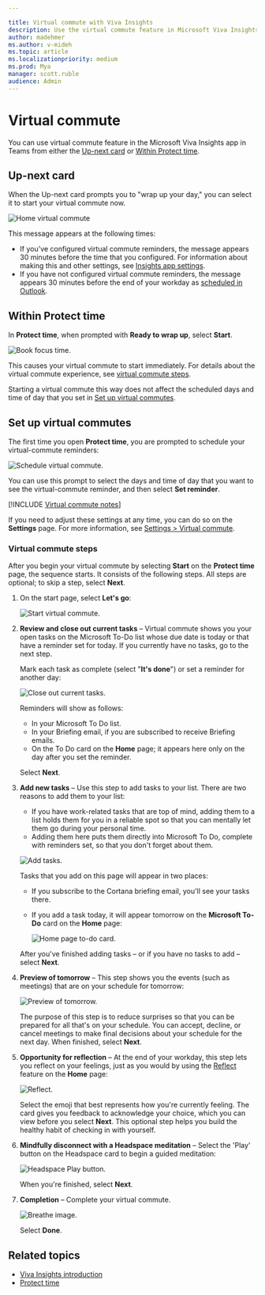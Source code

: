 ```yaml
---

title: Virtual commute with Viva Insights
description: Use the virtual commute feature in Microsoft Viva Insights
author: madehmer
ms.author: v-mideh
ms.topic: article
ms.localizationpriority: medium 
ms.prod: Mya
manager: scott.ruble
audience: Admin
---
```


# Virtual commute

You can use virtual commute feature in the Microsoft Viva Insights app in Teams from either the [Up-next card](#up-next-card) or [Within Protect time](#within-protect-time).

## Up-next card

When the Up-next card prompts you to "wrap up your day," you can select it to start your virtual commute now.

![Home virtual commute](images/virtual-commute.png)

This message appears at the following times:

* If you've configured virtual commute reminders, the message appears 30 minutes before the time that you configured. For information about making this and other settings, see [Insights app settings](viva-teams-app-settings.md).
* If you have not configured virtual commute reminders, the message appears 30 minutes before the end of your workday as [scheduled in Outlook](https://outlook.office.com/calendar/options/calendar/view/appearance).

## Within Protect time

In **Protect time**, when prompted with **Ready to wrap up**, select **Start**.

![Book focus time.](Images/start-virt-commute.png)  

This causes your virtual commute to start immediately. For details about the virtual commute experience, see [virtual commute steps](#virtual-commute-steps).

Starting a virtual commute this way does not affect the scheduled days and time of day that you set in [Set up virtual commutes](#set-up-virtual-commutes).

## Set up virtual commutes

The first time you open **Protect time**, you are prompted to schedule your virtual-commute reminders:

![Schedule virtual commute.](Images/sched-virtual-commute-50.png)  

You can use this prompt to select the days and time of day that you want to see the virtual-commute reminder, and then select **Set reminder**.

[!INCLUDE [Virtual commute notes](includes/virtual-commute-details.md)]

If you need to adjust these settings at any time, you can do so on the **Settings** page. For more information, see [Settings > Virtual commute](viva-teams-app-settings.md).

### Virtual commute steps

After you begin your virtual commute by selecting **Start** on the **Protect time** page, the sequence starts. It consists of the following steps. All steps are optional; to skip a step, select **Next**.

1. On the start page, select **Let's go**:

   ![Start virtual commute.](Images/01-start-vc.png)  

2. **Review and close out current tasks** &ndash; Virtual commute shows you your open tasks on the Microsoft To-Do list whose due date is today or that have a reminder set for today. If you currently have no tasks, go to the next step.

   Mark each task as complete (select "**It's done**") or set a reminder for another day:

     ![Close out current tasks.](Images/02-close-out-current-tasks-55.png)

   Reminders will show as follows:

    * In your Microsoft To Do list.
    * In your Briefing email, if you are subscribed to receive Briefing emails.
    * On the To Do card on the **Home** page; it appears here only on the day after you set the reminder.

   Select **Next**.

3. **Add new tasks** &ndash; Use this step to add tasks to your list. There are two reasons to add them to your list:

   * If you have work-related tasks that are top of mind, adding them to a list holds them for you in a reliable spot so that you can mentally let them go during your personal time.
   * Adding them here puts them directly into Microsoft To Do, complete with reminders set, so that you don't forget about them.

   ![Add tasks.](Images/03-add-new-tasks-55.png)

   Tasks that you add on this page will appear in two places:

   * If you subscribe to the Cortana briefing email, you'll see your tasks there.
   * If you add a task today, it will appear tomorrow on the **Microsoft To-Do** card on the **Home** page:

     ![Home page to-do card.](Images/home-to-do.png)  

   After you've finished adding tasks &ndash; or if you have no tasks to add &ndash; select **Next**.

4. **Preview of tomorrow** &ndash; This step shows you the events (such as meetings) that are on your schedule for tomorrow:

   ![Preview of tomorrow.](Images/04-preview-of-tomorrow-55.png)

   The purpose of this step is to reduce surprises so that you can be prepared for all that's on your schedule. You can accept, decline, or cancel meetings to make final decisions about your schedule for the next day. When finished, select **Next**.

5. **Opportunity for reflection** &ndash; At the end of your workday, this step lets you reflect on your feelings, just as you would by using the [Reflect](viva-insights-reflect.md) feature on the **Home** page:

   ![Reflect.](Images/05-reflection-55.png)

   Select the emoji that best represents how you're currently feeling. The card gives you feedback to acknowledge your choice, which you can view before you select **Next**. This optional step helps you build the healthy habit of checking in with yourself.

6. **Mindfully disconnect with a Headspace meditation** &ndash; Select the 'Play' button on the Headspace card to begin a guided meditation:

   ![Headspace Play button.](Images/headspace-in-vc.png)

   When you're finished, select **Next**.

<!-- THE OLD STEP 6: 
6. **Mindfully disconnect with a one-minute breathing break** &ndash; Follow the animation and the sound to breathe deeply for one minute and exit your work mindset:
   ![Breathe.](Images/06-breathe-mindfully-55.png)
   When you're finished, select **Next**. -->

7. **Completion** &ndash; Complete your virtual commute.

   ![Breathe image.](Images/07-completion-55.png)

   Select **Done**.

## Related topics

* [Viva Insights introduction](viva-teams-app.md)
* [Protect time](viva-insights-protect-time.md)
